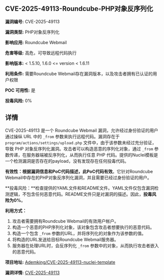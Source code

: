 ## CVE-2025-49113-Roundcube-PHP对象反序列化

**漏洞编号:** CVE-2025-49113

**漏洞类型:** PHP对象反序列化

**影响应用:** Roundcube Webmail

**危害等级:** 高危，可导致远程代码执行

**影响版本:** < 1.5.10, 1.6.0 <= version < 1.6.11

**利用条件:** 需要Roundcube Webmail存在漏洞版本，以及攻击者拥有已认证的用户权限

**POC 可用性:** 是

**投毒风险:** 0%

## 详情

CVE-2025-49113 是一个 Roundcube Webmail 漏洞，允许经过身份验证的用户通过操纵 URL 中的 `_from` 参数来执行远程代码。漏洞存在于 `program/actions/settings/upload.php` 文件中，由于该参数未经过充分验证，导致 PHP 对象反序列化漏洞。攻击者可以构造恶意的序列化对象，通过 `_from` 参数传递，在服务器端被反序列化，从而执行任意 PHP 代码。提供的Nuclei模板是一个检测漏洞是否存在的payload，没有发现存在任何投毒代码。

**有效性：**根据漏洞信息和PoC代码描述，此PoC代码**有效**。它针对Roundcube Webmail中存在的PHP对象反序列化漏洞，并且需要已经过身份验证的用户。

**投毒风险：**检查提供的YAML文件和README文件。YAML文件仅包含漏洞检测逻辑，不包含任何恶意代码。README文件只是对漏洞的描述。因此，**投毒风险为0%**。

**利用方式：**
1.  攻击者需要拥有Roundcube Webmail的有效用户帐户。
2.  构造一个恶意的PHP序列化对象，该对象包含攻击者想要执行的恶意代码。
3.  构造一个包含 `_from` 参数的URL，并将序列化的对象作为该参数的值。
4.  将构造的URL发送给目标Roundcube Webmail服务器。
5.  服务器在处理URL时，会反序列化 `_from` 参数中的对象，从而执行攻击者嵌入的恶意代码。

**项目地址:** [Ademking/CVE-2025-49113-nuclei-template](https://github.com/Ademking/CVE-2025-49113-nuclei-template)

**漏洞详情:** [CVE-2025-49113](https://nvd.nist.gov/vuln/detail/CVE-2025-49113)